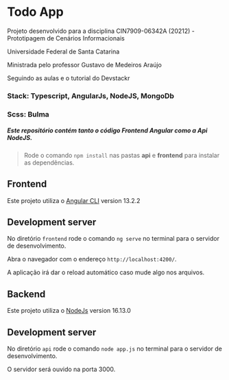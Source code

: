 # Todo App  

Projeto desenvolvido para a disciplina CIN7909-06342A (20212) - Prototipagem de Cenários Informacionais 

Universidade Federal de Santa Catarina

Ministrada pelo professor Gustavo de Medeiros Araújo

Seguindo as aulas e o tutorial do Devstackr 

### Stack: Typescript, AngularJs, NodeJS, MongoDb
### Scss: Bulma

##### Este repositório contém tanto o código Frontend Angular como a Api NodeJS. 

> Rode o comando `npm install` nas pastas **api** e **frontend** para instalar as dependências.


## Frontend

Este projeto utiliza o [Angular CLI](https://github.com/angular/angular-cli) version 13.2.2

## Development server

No diretório `frontend` rode o comando `ng serve` no terminal para o servidor de desenvolvimento. 

Abra o navegador com o endereço `http://localhost:4200/`. 

A aplicação irá dar o reload automático caso mude algo nos arquivos.


## Backend 

Este projeto utiliza o [NodeJs](https://nodejs.org/en/) version 16.13.0

## Development server

No diretório `api` rode o comando `node app.js` no terminal para o servidor de desenvolvimento. 

O servidor será ouvido na porta 3000. 
